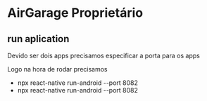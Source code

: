 # AirGarage Proprietário

## run aplication
Devido ser dois apps precisamos especificar a porta para os apps

Logo na hora de rodar precisamos
- npx react-native run-android --port 8082
- npx react-native run-android --port 8082


